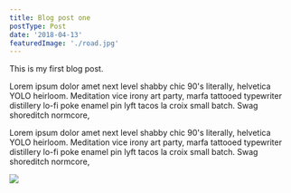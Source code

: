```yaml
---
title: Blog post one
postType: Post
date: '2018-04-13'
featuredImage: './road.jpg'
---
```

This is my first blog post.

Lorem ipsum dolor amet next level shabby chic 90's literally, helvetica YOLO heirloom. Meditation vice irony art party, marfa tattooed typewriter distillery lo-fi poke enamel pin lyft tacos la croix small batch. Swag shoreditch normcore, 

Lorem ipsum dolor amet next level shabby chic 90's literally, helvetica YOLO heirloom. Meditation vice irony art party, marfa tattooed typewriter distillery lo-fi poke enamel pin lyft tacos la croix small batch. Swag shoreditch normcore, 

![](./christopher.jpg)

